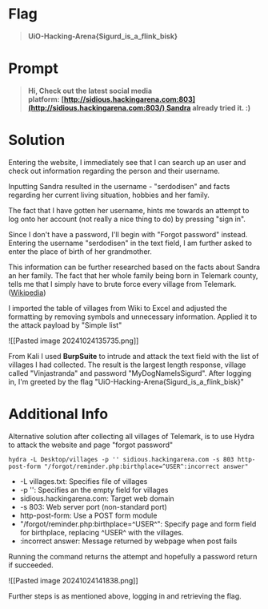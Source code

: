 # Flag

> **UiO-Hacking-Arena{Sigurd_is_a_flink_bisk}**

# Prompt

> **Hi, Check out the latest social media platform: [http://sidious.hackingarena.com:803](http://sidious.hackingarena.com:803/) Sandra already tried it. :)**

# Solution

Entering the website, I immediately see that I can search up an user and check out information regarding the person and their username.

Inputting Sandra resulted in the username - "serdodisen" and facts regarding her current living situation, hobbies and her family.

The fact that I have gotten her username, hints me towards an attempt to log onto her account (not really a nice thing to do) by pressing "sign in".

Since I don't have a password, I'll begin with "Forgot password" instead. Entering the username "serdodisen" in the text field, I am further asked to enter the place of birth of her grandmother.

This information can be further researched based on the facts about Sandra an her family. The fact that her whole family being born in Telemark county, tells me that I simply have to brute force every village from Telemark. ([Wikipedia](https://en.wikipedia.org/wiki/List_of_villages_in_Telemark))

I imported the table of villages from Wiki to Excel and adjusted the formatting by removing symbols and unnecessary information. Applied it to the attack payload by "Simple list"

![[Pasted image 20241024135735.png]]

From Kali I used **BurpSuite** to intrude and attack the text field with the list of villages I had collected. The result is the largest length response, village called "Vinjastranda" and password "MyDogNameIsSigurd". After logging in, I'm greeted by the flag "UiO-Hacking-Arena{Sigurd_is_a_flink_bisk}"


# Additional Info

Alternative solution after collecting all villages of Telemark, is to use Hydra to attack the website and page "forgot password"

```
hydra -L Desktop/villages -p '' sidious.hackingarena.com -s 803 http-post-form "/forgot/reminder.php:birthplace=^USER^:incorrect answer"
```

* -L villages.txt: Specifies file of villages
* -p '': Specifies an the empty field for villages
* sidious.hackingarena.com: Target web domain
* -s 803: Web server port (non-standard port)
* http-post-form: Use a POST form module
* "/forgot/reminder.php:birthplace=^USER^": Specify page and form field for birthplace, replacing ^USER^ with the villages.
* :incorrect answer: Message returned by webpage when post fails

Running the command returns the attempt and hopefully a password return if succeeded.

![[Pasted image 20241024141838.png]]

Further steps is as mentioned above, logging in and retrieving the flag.